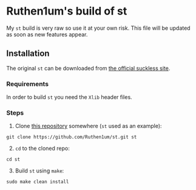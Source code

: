 # Ruthen1um's build of st

My `st` build is very raw so use it at your own risk.
This file will be updated as soon as new features appear.

## Installation

The original `st` can be downloaded from
[the official suckless site](https://st.suckless.org/).

### Requirements

In order to build `st` you need the `Xlib` header files.

### Steps

1. Clone
[this repository](https://github.com/Ruthen1um/st)
somewhere (`st` used as an example):
```shell
git clone https://github.com/Ruthen1um/st.git st
```

2. `cd` to the cloned repo:
```shell
cd st
```

3. Build `st` using `make`:
```shell
sudo make clean install
```

